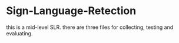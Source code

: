 # Sign-Language-Retection
this is a mid-level SLR. there are three files for collecting, testing and evaluating.
